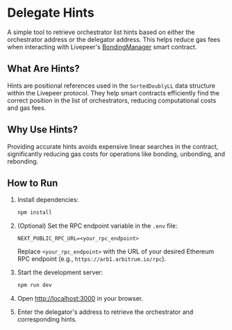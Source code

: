 # Delegate Hints

A simple tool to retrieve orchestrator list hints based on either the orchestrator address or the delegator address. This helps reduce gas fees when interacting with Livepeer's [BondingManager](https://arbiscan.io/address/0x35Bcf3c30594191d53231E4FF333E8A770453e40) smart contract.

## What Are Hints?

Hints are positional references used in the `SortedDoublyLL` data structure within the Livepeer protocol. They help smart contracts efficiently find the correct position in the list of orchestrators, reducing computational costs and gas fees.

## Why Use Hints?

Providing accurate hints avoids expensive linear searches in the contract, significantly reducing gas costs for operations like bonding, unbonding, and rebonding.

## How to Run

1. Install dependencies:

   ```bash
   npm install
   ```

2. (Optional) Set the RPC endpoint variable in the `.env` file:

   ```properties
   NEXT_PUBLIC_RPC_URL=<your_rpc_endpoint>
   ```

   Replace `<your_rpc_endpoint>` with the URL of your desired Ethereum RPC endpoint (e.g., `https://arb1.arbitrum.io/rpc`).

3. Start the development server:

   ```bash
   npm run dev
   ```

3. Open [http://localhost:3000](http://localhost:3000) in your browser.
4. Enter the delegator's address to retrieve the orchestrator and corresponding hints.
